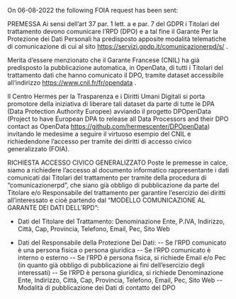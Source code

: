 On 06-08-2022 the following FOIA request has been sent:

PREMESSA
Ai sensi dell’art 37 par. 1 lett. a e par. 7 del GDPR i Titolari del trattamento devono comunicare l’RPD (DPO) e a tal fine il Garante Per la Protezione dei Dati Personali ha predisposto apposite modalità telematiche di comunicazione di cui al sito https://servizi.gpdp.it/comunicazionerpd/s/ .

Merita d’essere menzionato che il Garante Francese (CNIL) ha già predisposto la pubblicazione automatica, in OpenData, di tutti i Titolari del trattamento dati che hanno comunicato il DPO, tramite dataset accessibile all’indirizzo https://www.cnil.fr/fr/opendata .

Il Centro Hermes per la Trasparenza e i Diritti Umani Digitali si porta promotore della iniziativa di liberare tali dataset da parte di tutte le DPA (Data Protection Authority Europee) avviando il progetto DPOpenData (Project to have European DPA to release all Data Processors and their DPO contact as OpenData https://github.com/hermescenter/DPOpenData) invitando le medesime a seguire il virtuoso esempio del CNIL e richiedendone l’accesso per tramite dei diritti di accesso civico generalizzato (FOIA).

RICHIESTA ACCESSO CIVICO GENERALIZZATO
Poste le premesse in calce, siamo a richiedere l’accesso al documento informatico rappresentante i dati comunicati dai Titolari del trattamento per tramite della procedura di “comunicazionerpd”, che siano già obbligo di pubblicazione da parte del Titolare e/o Responsabile del trattamento per garantire l’esercizio dei diritti all’interessato e cioè partendo dal “MODELLO COMUNICAZIONE AL GARANTE DEI DATI DELL’RPD”:

- Dati del Titolare del Trattamento: Denominazione Ente, P.IVA, Indirizzo, Città, Cap, Provincia, Telefono, Email, Pec, Sito Web

- Dati del Responsabile della Protezione Dei Dati: 
-- Se l’RPD comunicato è una persona fisica o persona giuridica
-- Se l’RPD comunicato è interno o esterno
-- Se l’RPD è persona fisica, si richiede Email e/o Pec (in quanto già obbligo di pubblicazione ai fini dell’esercizio degli interessati)
-- Se l’RPD è persona giuridica, si richiede Denominazione Ente, Indirizzo, Città, Cap, Provincia, Telefono, Email, Pec, Sito Web
-- Modalità di pubblicazione dei Dati di contatto del DPO
